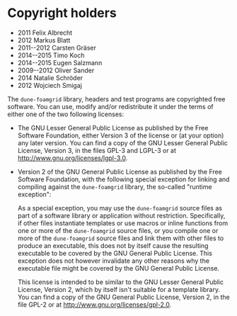 Copyright holders
=================

* 2011          Felix Albrecht
* 2012          Markus Blatt
* 2011--2012    Carsten Gräser
* 2014--2015    Timo Koch
* 2014--2015    Eugen Salzmann
* 2009--2012    Oliver Sander
* 2014          Natalie Schröder
* 2012          Wojciech Smigaj


The `dune-foamgrid` library, headers and test programs are copyrighted free software. You
can use, modify and/or redistribute it under the terms of either one of the two
following licenses:

* The GNU Lesser General Public License as published by the Free Software
  Foundation, either Version 3 of the license or (at your option) any later
  version. You can find a copy of the GNU Lesser General Public License, Version
  3, in the files GPL-3 and LGPL-3 or at http://www.gnu.org/licenses/lgpl-3.0.

* Version 2 of the GNU General Public License as published by the Free Software
  Foundation, with the following special exception for linking and compiling
  against the `dune-foamgrid` library, the so-called "runtime exception":

    As a special exception, you may use the `dune-foamgrid` source files as part of a
    software library or application without restriction.  Specifically, if other
    files instantiate templates or use macros or inline functions from one or
    more of the `dune-foamgrid` source files, or you compile one or more of the `dune-foamgrid`
    source files and link them with other files to produce an executable, this
    does not by itself cause the resulting executable to be covered by the GNU
    General Public License.  This exception does not however invalidate any
    other reasons why the executable file might be covered by the GNU General
    Public License.

  This license is intended to be similar to the GNU Lesser General Public
  License, Version 2, which by itself isn't suitable for a template library. You
  can find a copy of the GNU General Public License, Version 2, in the file
  GPL-2 or at http://www.gnu.org/licenses/gpl-2.0.
